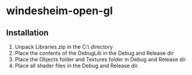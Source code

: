 # windesheim-open-gl

## Installation
1. Unpack Libraries.zip in the C:\ directory
2. Place the contents of the DebugLib in the Debug and Release dir
3. Place the Objects folder and Textures folder in Debug and Release dir
4. Place all shader files in the Debug and Release dir.

